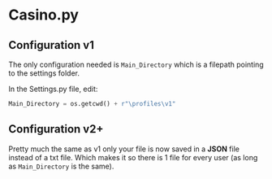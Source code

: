 # Casino.py

## Configuration v1

The only configuration needed is `Main_Directory` which is a filepath pointing to the settings folder.

In the Settings.py file, edit:

```python
Main_Directory = os.getcwd() + r"\profiles\v1"
```

## Configuration v2+

Pretty much the same as v1 only your file is now saved in a **JSON** file instead of a txt file. Which makes it so there is 1 file for every user (as long as `Main_Directory` is the same).

